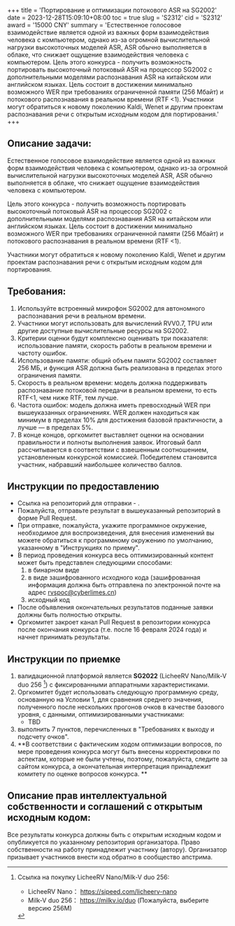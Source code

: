 +++
title = 'Портирование и оптимизации потокового ASR на SG2002'
date = 2023-12-28T15:09:10+08:00
toc = true
slug = 'S2312'
cid = 'S2312'
award = '15000 CNY'
summary = 'Естественное голосовое взаимодействие является одной из важных форм взаимодействия человека с компьютером, однако из-за огромной вычислительной нагрузки высокоточных моделей ASR, ASR обычно выполняется в облаке, что снижает ощущение взаимодействия человека с компьютером. Цель этого конкурса - получить возможность портировать высокоточный потоковый ASR на процессор SG2002 с дополнительными моделями распознавания ASR на китайском или английском языках. Цель состоит в достижении минимально возможного WER при требованиях ограниченной памяти (256 Мбайт) и потокового распознавания в реальном времени (RTF <1). Участники могут обратиться к новому поколению Kaldi, Wenet и другим проектам распознавания речи с открытым исходным кодом для портирования.'
+++

## Описание задачи:

Естественное голосовое взаимодействие является одной из важных форм взаимодействия человека с компьютером, однако из-за огромной вычислительной нагрузки высокоточных моделей ASR, ASR обычно выполняется в облаке, что снижает ощущение взаимодействия человека с компьютером.

Цель этого конкурса - получить возможность портировать высокоточный потоковый ASR на процессор SG2002 с дополнительными моделями распознавания ASR на китайском или английском языках. Цель состоит в достижении минимально возможного WER при требованиях ограниченной памяти (256 Мбайт) и потокового распознавания в реальном времени (RTF <1).

Участники могут обратиться к новому поколению Kaldi, Wenet и другим проектам распознавания речи с открытым исходным кодом для портирования.

## Требования:

1. Используйте встроенный микрофон SG2002 для автономного распознавания речи в реальном времени.
2. Участники могут использовать для вычислений RVV0.7, TPU или другие доступные вычислительные ресурсы на SG2002.
3. Критерии оценки будут комплексно оценивать три показателя: использование памяти, скорость работы в реальном времени и частоту ошибок.
4. Использование памяти: общий объем памяти SG2002 составляет 256 МБ, и функция ASR должна быть реализована в пределах этого ограничения памяти.
5. Скорость в реальном времени: модель должна поддерживать распознавание потоковой передачи в реальном времени, то есть RTF<1, чем ниже RTF, тем лучше.
6. Частота ошибок: модель должна иметь превосходный WER при вышеуказанных ограничениях. WER должен находиться как минимум в пределах 10% для достижения базовой практичности, а лучше — в пределах 5%.
7. В конце концов, оргкомитет выставляет оценки на основании правильности и полноты выполнения заявок. Итоговый балл рассчитывается в соответствии с взвешенным соотношением, установленным конкурсной комиссией. Победителем становится участник, набравший наибольшее количество баллов.

## Инструкции по предоставлению

* Ссылка на репозиторий для отправки - <TBA>.
* Пожалуйста, отправьте результат в вышеуказанный репозиторий в форме Pull Request.
* При отправке, пожалуйста, укажите программное окружение, необходимое для воспроизведения, для внесения изменений вы можете обратиться к программному окружению по умолчанию, указанному в "Инструкциях по приему".
* В период проведения конкурса весь оптимизированный контент может быть представлен следующими способами:
  1. в бинарном виде
  2. в виде зашифрованного исходного кода (зашифрованная информация должна быть отправлена по электронной почте на адрес rvspoc@cyberlimes.cn)
  3. исходный код
* После объявления окончательных результатов поданные заявки должны быть полностью открыты.
* Оргкомитет закроет канал Pull Request в репозитории конкурса после окончания конкурса (т.е. после 16 февраля 2024 года) и начнет принимать результаты.

## Инструкции по приемке

1. валидационной платформой является **SG2022** (LicheeRV Nano/Milk-V duo 256 [^1]) с фиксированными аппаратными характеристиками.
2. Оргкомитет будет использовать следующую программную среду, основанную на Условии 1, для сравнения среднего значения, полученного после нескольких прогонов очков в качестве базового уровня, с данными, оптимизированными участниками:
   - TBD
3. выполнить 7 пунктов, перечисленных в "Требованиях к выходу и подсчету очков". 
4. **В соответствии с фактическим ходом оптимизации вопросов, по мере проведения конкурса могут быть внесены корректировки по аспектам, которые не были учтены, поэтому, пожалуйста, следите за сайтом конкурса, а окончательная интерпретация принадлежит комитету по оценке вопросов конкурса. **

## Описание прав интеллектуальной собственности и соглашений с открытым исходным кодом:

Все результаты конкурса должны быть с открытым исходным кодом и опубликуется по указанному репозитория организатора. Право собственности на работу принадлежит участнику (автору). Организатор призывает участников внести код обратно в сообщество апстрима.


[^1]: Ссылка на покупку LicheeRV Nano/Milk-V duo 256:
      - LicheeRV Nano： https://sipeed.com/licheerv-nano
      - Milk-V duo 256： https://milkv.io/duo (Пожалуйста, выберите версию 256M)
